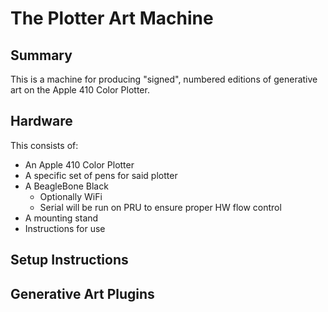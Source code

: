 # The Plotter Art Machine

## Summary

This is a machine for producing "signed", numbered editions of generative art on the Apple 410 Color Plotter.

## Hardware

This consists of:

* An Apple 410 Color Plotter
* A specific set of pens for said plotter
* A BeagleBone Black
  * Optionally WiFi
  * Serial will be run on PRU to ensure proper HW flow control
* A mounting stand
* Instructions for use

## Setup Instructions

## Generative Art Plugins

